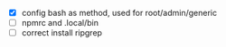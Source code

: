 - [x] config bash as method, used for root/admin/generic
- [ ] npmrc and .local/bin
- [ ] correct install ripgrep
